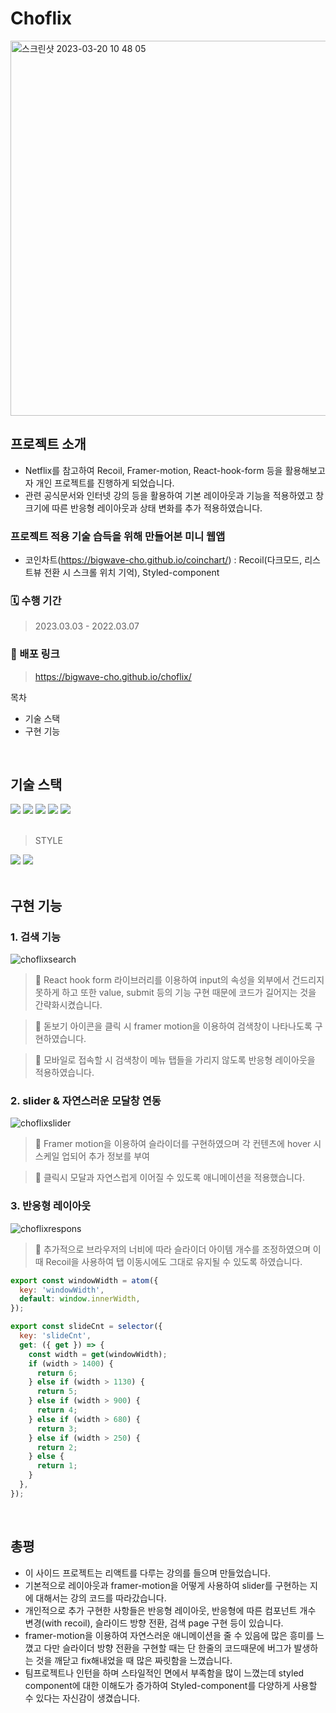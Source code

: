 # Choflix
<img width="600" alt="스크린샷 2023-03-20 10 48 05" src="https://user-images.githubusercontent.com/105909665/226228311-b943908e-5750-4927-a170-e90ec2cdc9f8.png" />

## 프로젝트 소개

- Netflix를 참고하여 Recoil, Framer-motion, React-hook-form 등을 활용해보고자 개인 프로젝트를 진행하게 되었습니다.
- 관련 공식문서와 인터넷 강의 등을 활용하여 기본 레이아웃과 기능을 적용하였고
 창 크기에 따른 반응형 레이아웃과 상태 변화를 추가 적용하였습니다.

### 프로젝트 적용 기술 습득을 위해 만들어본 미니 웹앱
- 코인차트(https://bigwave-cho.github.io/coinchart/) : Recoil(다크모드, 리스트뷰 전환 시 스크롤 위치 기억), Styled-component

### 🗓 수행 기간

> 2023.03.03 - 2022.03.07

### 📢 배포 링크

> https://bigwave-cho.github.io/choflix/

목차
- 기술 스택
- 구현 기능

<br>

## 기술 스택
<div>
 <img src="https://img.shields.io/badge/react-61DAFB?style=for-the-badge&logo=react&logoColor=black" /> 
 <img src="https://img.shields.io/badge/typescript-%23007ACC.svg?style=for-the-badge&logo=typescript&logoColor=white" />
 <img src="https://img.shields.io/badge/recoil-f26b00?style=for-the-badge&logo={svg가 변환된텍스트}" />
 <img src="https://img.shields.io/badge/-React%20Query-FF4154?style=for-the-badge&logo=react%20query&logoColor=white" />
 <img src="https://img.shields.io/badge/React%20Hook%20Form-%23EC5990.svg?style=for-the-badge&logo=reacthookform&logoColor=white" />
 </div>
 </br>
 
 > STYLE
 <div>
 <img src="https://img.shields.io/badge/styled--components-DB7093?style=for-the-badge&logo=styled-components&logoColor=white" />
 <img src="https://img.shields.io/badge/Framer-black?style=for-the-badge&logo=framer&logoColor=blue" /> 
 </div>



<br>

## 구현 기능

### 1. 검색 기능
![choflixsearch](https://user-images.githubusercontent.com/105909665/226233425-e61d405a-089e-4398-9e94-3b025e067ed8.gif)
> 📌 React hook form 라이브러리를 이용하여 input의 속성을 외부에서 건드리지 못하게 하고 또한 value, submit 등의 기능 구현 때문에 코드가 길어지는 것을 간략화시켰습니다.

> 📌 돋보기 아이콘을 클릭 시 framer motion을 이용하여 검색창이 나타나도록 구현하였습니다.

> 📌 모바일로 접속할 시 검색창이 메뉴 탭들을 가리지 않도록 반응형 레이아웃을 적용하였습니다.

### 2. slider & 자연스러운 모달창 연동
![choflixslider](https://user-images.githubusercontent.com/105909665/226233019-f0a70fcc-0356-47ee-a8f8-1238a748b1b1.gif)
> 📌 Framer motion을 이용하여 슬라이더를 구현하였으며 각 컨텐츠에 hover 시 스케일 업되어 추가 정보를 부여

> 📌 클릭시 모달과 자연스럽게 이어질 수 있도록 애니메이션을 적용했습니다.

### 3. 반응형 레이아웃
![choflixrespons](https://user-images.githubusercontent.com/105909665/226233734-5d65dba0-d647-4d45-b757-8e1c5705983d.gif)
> 📌 추가적으로 브라우저의 너비에 따라 슬라이더 아이템 개수를 조정하였으며 이 때 Recoil을 사용하여 탭 이동시에도 그대로 유지될 수 있도록 하였습니다.
```js
export const windowWidth = atom({
  key: 'windowWidth',
  default: window.innerWidth,
});

export const slideCnt = selector({
  key: 'slideCnt',
  get: ({ get }) => {
    const width = get(windowWidth);
    if (width > 1400) {
      return 6;
    } else if (width > 1130) {
      return 5;
    } else if (width > 900) {
      return 4;
    } else if (width > 680) {
      return 3;
    } else if (width > 250) {
      return 2;
    } else {
      return 1;
    }
  },
});
```

<br>

## 총평

- 이 사이드 프로젝트는 리액트를 다루는 강의를 들으며 만들었습니다.
- 기본적으로 레이아웃과 framer-motion을 어떻게 사용하여 slider를 구현하는 지에 대해서는 강의 코드를 따라갔습니다.
- 개인적으로 추가 구현한 사항들은 반응형 레이아웃, 반응형에 따른 컴포넌트 개수 변경(with recoil), 슬라이드 방향 전환, 검색 page 구현 등이 있습니다.
- framer-motion을 이용하여 자연스러운 애니메이션을 줄 수 있음에 많은 흥미를 느꼈고 다만 슬라이더 방향 전환을 구현할 때는 단 한줄의 코드때문에 버그가 발생하는 것을 깨닫고
fix해내었을 때 많은 짜릿함을 느꼈습니다.
- 팀프로젝트나 인턴을 하며 스타일적인 면에서 부족함을 많이 느꼈는데 styled component에 대한 이해도가 증가하여 Styled-component를 다양하게 사용할 수 있다는 자신감이 생겼습니다.

<br>



